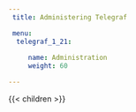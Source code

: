```yaml
---
 title: Administering Telegraf

 menu:
  telegraf_1_21:
   
     name: Administration
     weight: 60

---
```


{{< children >}}
